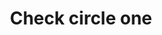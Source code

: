 ---
title: Check circle one
tags: ["check", "circle", "one"]
icon: check-circle-one
svg: '<svg xmlns="http://www.w3.org/2000/svg" width="24" height="24" fill="none" viewBox="0 0 24 24" stroke-width="1.5" stroke-linecap="round" stroke-linejoin="round" stroke="currentColor"><path d="m9 9.306 3.562 3.94a.788.788 0 0 0 1.206-.055L21 3.5"/><path d="M21 12.5a9 9 0 1 1-9-9"/></svg>'
---